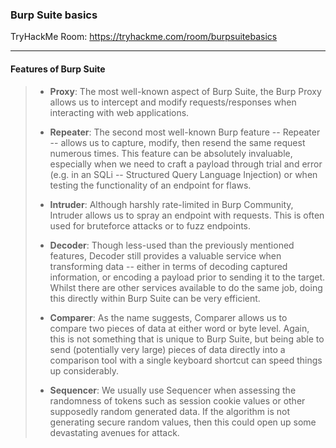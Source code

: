 ### Burp Suite basics

TryHackMe Room: https://tryhackme.com/room/burpsuitebasics

---

#### Features of Burp Suite
>- **Proxy**: The most well-known aspect of Burp Suite, the Burp Proxy allows us to intercept and modify requests/responses when interacting with web applications.
>
>- **Repeater**: The second most well-known Burp feature -- Repeater -- allows us to capture, modify, then resend the same request numerous times. This feature can be absolutely invaluable, especially when we need to craft a payload through trial and error (e.g. in an SQLi -- Structured Query Language Injection) or when testing the functionality of an endpoint for flaws.
>
>- **Intruder**: Although harshly rate-limited in Burp Community, Intruder allows us to spray an endpoint with requests. This is often used for bruteforce attacks or to fuzz endpoints.
>
>- **Decoder**: Though less-used than the previously mentioned features, Decoder still provides a valuable service when transforming data -- either in terms of decoding captured information, or encoding a payload prior to sending it to the target. Whilst there are other services available to do the same job, doing this directly within Burp Suite can be very efficient.
>
> - **Comparer**: As the name suggests, Comparer allows us to compare two pieces of data at either word or byte level. Again, this is not something that is unique to Burp Suite, but being able to send (potentially very large) pieces of data directly into a comparison tool with a single keyboard shortcut can speed things up considerably.
> 
>- **Sequencer**: We usually use Sequencer when assessing the randomness of tokens such as session cookie values or other supposedly random generated data. If the algorithm is not generating secure random values, then this could open up some devastating avenues for attack.